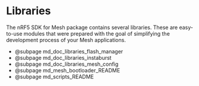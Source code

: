 # Libraries

The nRF5 SDK for Mesh package contains several libraries. These are easy-to-use modules that were prepared with
the goal of simplifying the development process of your Mesh applications. 

 * @subpage md_doc_libraries_flash_manager
 * @subpage md_doc_libraries_instaburst
 * @subpage md_doc_libraries_mesh_config
 * @subpage md_mesh_bootloader_README
 * @subpage md_scripts_README
